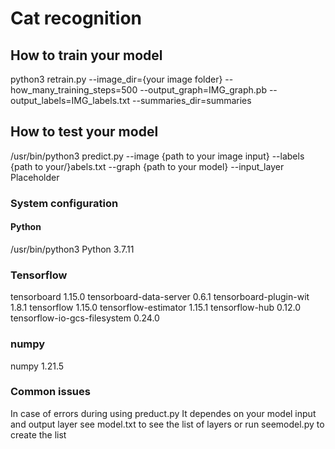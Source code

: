 # Cat recognition

## How to train your model
python3 retrain.py --image_dir={your image folder} --how_many_training_steps=500 --output_graph=IMG_graph.pb --output_labels=IMG_labels.txt --summaries_dir=summaries

## How to test your model
/usr/bin/python3 predict.py --image {path to your image input} --labels {path to your/}abels.txt --graph {path to your model} --input_layer Placeholder

### System configuration
#### Python
/usr/bin/python3
Python 3.7.11

### Tensorflow
tensorboard                  1.15.0
tensorboard-data-server      0.6.1
tensorboard-plugin-wit       1.8.1
tensorflow                   1.15.0
tensorflow-estimator         1.15.1
tensorflow-hub               0.12.0
tensorflow-io-gcs-filesystem 0.24.0

### numpy
numpy                        1.21.5

### Common issues
In case of errors during using preduct.py
It dependes on your model input and output layer
see model.txt to see the list of layers or run seemodel.py to create the list
